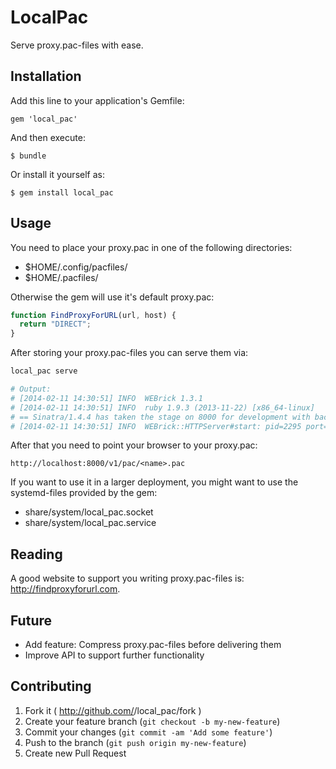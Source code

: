 # LocalPac

Serve proxy.pac-files with ease.

## Installation

Add this line to your application's Gemfile:

    gem 'local_pac'

And then execute:

    $ bundle

Or install it yourself as:

    $ gem install local_pac

## Usage

You need to place your proxy.pac in one of the following directories:

* $HOME/.config/pacfiles/
* $HOME/.pacfiles/

Otherwise the gem will use it's default proxy.pac:

```javascript
function FindProxyForURL(url, host) {
  return "DIRECT";
}
```

After storing your proxy.pac-files you can serve them via:

```bash
local_pac serve

# Output:
# [2014-02-11 14:30:51] INFO  WEBrick 1.3.1
# [2014-02-11 14:30:51] INFO  ruby 1.9.3 (2013-11-22) [x86_64-linux]
# == Sinatra/1.4.4 has taken the stage on 8000 for development with backup from WEBrick
# [2014-02-11 14:30:51] INFO  WEBrick::HTTPServer#start: pid=2295 port=8000
```


After that you need to point your browser to your proxy.pac:

```
http://localhost:8000/v1/pac/<name>.pac
```


If you want to use it in a larger deployment, you might want to use the
systemd-files provided by the gem:

* share/system/local_pac.socket
* share/system/local_pac.service

## Reading

A good website to support you writing proxy.pac-files is:
http://findproxyforurl.com.

## Future

* Add feature: Compress proxy.pac-files before delivering them
* Improve API to support further functionality

## Contributing

1. Fork it ( http://github.com/<my-github-username>/local_pac/fork )
2. Create your feature branch (`git checkout -b my-new-feature`)
3. Commit your changes (`git commit -am 'Add some feature'`)
4. Push to the branch (`git push origin my-new-feature`)
5. Create new Pull Request
